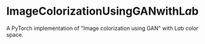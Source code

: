# ImageColorizationUsingGANwithL*a*b

A PyTorch implementation of "Image colorization using GAN" with L*a*b color space.
